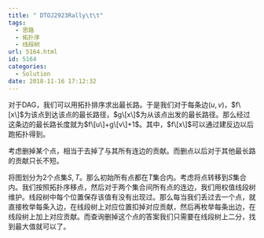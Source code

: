 ```yaml
---
title: " DTOJ2923Rally\t\t"
tags:
  - 思路
  - 拓扑序
  - 线段树
url: 5164.html
id: 5164
categories:
  - Solution
date: 2018-11-16 17:12:32
---
```


对于DAG，我们可以用拓扑排序求出最长路。于是我们对于每条边$(u,v)$，$f\[x\]$为该点到达该点的最长路径，$g\[x\]$为从该点出发的最长路径。那么经过这条边的最长路长度就为$f\[u\]+g\[v\]+1$。其中，$f\[x\]$可以通过建反边以后跑拓扑得到。

考虑删掉某个点，相当于去掉了与其所有连边的贡献。而删点以后对于其他最长路的贡献只长不短。

将图划分为2个点集$S,T$。那么初始所有点都在$T$集合内。考虑将点转移到$S$集合内。我们按照拓扑序移点，然后对于两个集合间所有点的连边，我们用权值线段树维护。线段树中每个位置保存该值有没有出现过。那么每当我们丢过去一个点，就直接枚举每条入边，在线段树上对应位置扣掉对应贡献，然后再枚举每条出边，在线段树上加上对应贡献。而查询删掉这个点的答案我们只需要在线段树上二分，找到最大值就可以了。